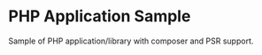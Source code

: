 PHP Application Sample
======================

Sample of PHP application/library with composer and PSR support.